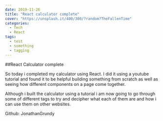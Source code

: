 ```yaml
---
date: 2019-11-26
title: "React calculator complete"
cover: "https://unsplash.it/400/300/?random?TheFallenTime"
categories:
  - Tech
  - React
tags:
  - test
  - something
  - tagging
---
```


##React Calculator complete

So today i completed my calculator using React. I did it using a youtube tutorial and found it to be helpful building something from scratch as well as seeing how different components on a page come together.

Although i built the calculator using a tutorial i am now going to go through some of different tags to try and decipher what each of them are and how i can use them on other websites.

Github: JonathanGrundy
